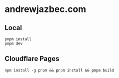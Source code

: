 # andrewjazbec.com

## Local

```
pnpm install
pnpm dev
```

## Cloudflare Pages

```
npm install -g pnpm && pnpm install && pnpm build
```
